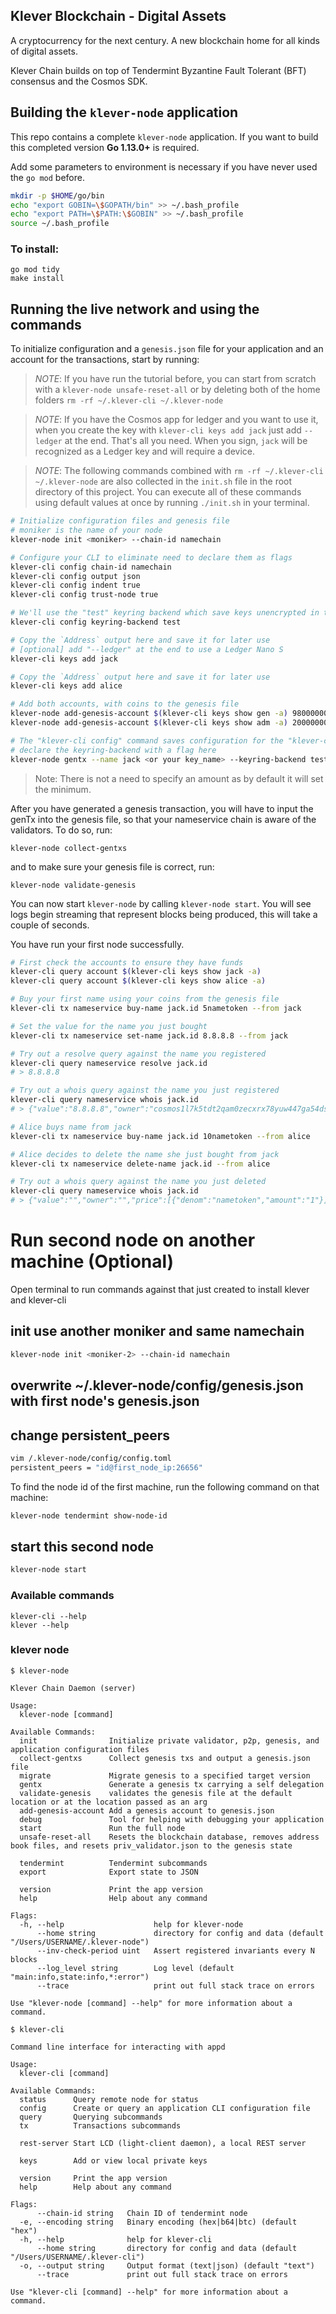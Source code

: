 ## Klever Blockchain - Digital Assets

A cryptocurrency for the next century. A new blockchain home for all kinds of digital assets.

Klever Chain builds on top of Tendermint Byzantine Fault Tolerant (BFT) consensus and the Cosmos SDK.

## Building the `klever-node` application

This repo contains a complete `klever-node` application. If you want to build this completed version **Go 1.13.0+** is required.

Add some parameters to environment is necessary if you have never used the `go mod` before.

```bash
mkdir -p $HOME/go/bin
echo "export GOBIN=\$GOPATH/bin" >> ~/.bash_profile
echo "export PATH=\$PATH:\$GOBIN" >> ~/.bash_profile
source ~/.bash_profile
```

### To install:
```
go mod tidy
make install

```


## Running the live network and using the commands

To initialize configuration and a `genesis.json` file for your application and an account for the transactions, start by running:

> _*NOTE*_: If you have run the tutorial before, you can start from scratch with a `klever-node unsafe-reset-all` or by deleting both of the home folders `rm -rf ~/.klever-cli ~/.klever-node`

> _*NOTE*_: If you have the Cosmos app for ledger and you want to use it, when you create the key with `klever-cli keys add jack` just add `--ledger` at the end. That's all you need. When you sign, `jack` will be recognized as a Ledger key and will require a device.

> _*NOTE*_: The following commands combined with `rm -rf ~/.klever-cli ~/.klever-node` are also collected in the `init.sh` file in the root directory of this project. You can execute all of these commands using default values at once by running `./init.sh` in your terminal.

```bash
# Initialize configuration files and genesis file
# moniker is the name of your node
klever-node init <moniker> --chain-id namechain

# Configure your CLI to eliminate need to declare them as flags
klever-cli config chain-id namechain
klever-cli config output json
klever-cli config indent true
klever-cli config trust-node true

# We'll use the "test" keyring backend which save keys unencrypted in the configuration directory of your project (defaults to ~/.klever). You should **never** use the "test" keyring backend in production. For more information about other options for keyring-backend take a look at https://docs.cosmos.network/master/interfaces/keyring.html
klever-cli config keyring-backend test 

# Copy the `Address` output here and save it for later use
# [optional] add "--ledger" at the end to use a Ledger Nano S
klever-cli keys add jack

# Copy the `Address` output here and save it for later use
klever-cli keys add alice

# Add both accounts, with coins to the genesis file
klever-node add-genesis-account $(klever-cli keys show gen -a) 9800000000klv
klever-node add-genesis-account $(klever-cli keys show adm -a) 200000000klv

# The "klever-cli config" command saves configuration for the "klever-cli" command but not for "klever-node" so we have to 
# declare the keyring-backend with a flag here
klever-node gentx --name jack <or your key_name> --keyring-backend test
```

> Note: There is not a need to specify an amount as by default it will set the minimum.

After you have generated a genesis transaction, you will have to input the genTx into the genesis file, so that your nameservice chain is aware of the validators. To do so, run:

`klever-node collect-gentxs`

and to make sure your genesis file is correct, run:

`klever-node validate-genesis`

You can now start `klever-node` by calling `klever-node start`. You will see logs begin streaming that represent blocks being produced, this will take a couple of seconds.

You have run your first node successfully.

```bash
# First check the accounts to ensure they have funds
klever-cli query account $(klever-cli keys show jack -a)
klever-cli query account $(klever-cli keys show alice -a)

# Buy your first name using your coins from the genesis file
klever-cli tx nameservice buy-name jack.id 5nametoken --from jack

# Set the value for the name you just bought
klever-cli tx nameservice set-name jack.id 8.8.8.8 --from jack

# Try out a resolve query against the name you registered
klever-cli query nameservice resolve jack.id
# > 8.8.8.8

# Try out a whois query against the name you just registered
klever-cli query nameservice whois jack.id
# > {"value":"8.8.8.8","owner":"cosmos1l7k5tdt2qam0zecxrx78yuw447ga54dsmtpk2s","price":[{"denom":"nametoken","amount":"5"}]}

# Alice buys name from jack
klever-cli tx nameservice buy-name jack.id 10nametoken --from alice

# Alice decides to delete the name she just bought from jack
klever-cli tx nameservice delete-name jack.id --from alice

# Try out a whois query against the name you just deleted
klever-cli query nameservice whois jack.id
# > {"value":"","owner":"","price":[{"denom":"nametoken","amount":"1"}]}
```

# Run second node on another machine (Optional)

Open terminal to run commands against that just created to install klever and klever-cli

## init use another moniker and same namechain

```bash
klever-node init <moniker-2> --chain-id namechain
```

## overwrite ~/.klever-node/config/genesis.json with first node's genesis.json

## change persistent_peers

```bash
vim /.klever-node/config/config.toml
persistent_peers = "id@first_node_ip:26656"
```

To find the node id of the first machine, run the following command on that machine:

```bash
klever-node tendermint show-node-id
```

## start this second node

```bash
klever-node start
```

### Available commands
```
klever-cli --help
klever --help
```

### klever node
```
$ klever-node
```

```
Klever Chain Daemon (server)

Usage:
  klever-node [command]

Available Commands:
  init                Initialize private validator, p2p, genesis, and application configuration files
  collect-gentxs      Collect genesis txs and output a genesis.json file
  migrate             Migrate genesis to a specified target version
  gentx               Generate a genesis tx carrying a self delegation
  validate-genesis    validates the genesis file at the default location or at the location passed as an arg
  add-genesis-account Add a genesis account to genesis.json
  debug               Tool for helping with debugging your application
  start               Run the full node
  unsafe-reset-all    Resets the blockchain database, removes address book files, and resets priv_validator.json to the genesis state
                      
  tendermint          Tendermint subcommands
  export              Export state to JSON
                      
  version             Print the app version
  help                Help about any command

Flags:
  -h, --help                    help for klever-node
      --home string             directory for config and data (default "/Users/USERNAME/.klever-node")
      --inv-check-period uint   Assert registered invariants every N blocks
      --log_level string        Log level (default "main:info,state:info,*:error")
      --trace                   print out full stack trace on errors

Use "klever-node [command] --help" for more information about a command.
```

```
$ klever-cli
```

```
Command line interface for interacting with appd

Usage:
  klever-cli [command]

Available Commands:
  status      Query remote node for status
  config      Create or query an application CLI configuration file
  query       Querying subcommands
  tx          Transactions subcommands
              
  rest-server Start LCD (light-client daemon), a local REST server
              
  keys        Add or view local private keys
              
  version     Print the app version
  help        Help about any command

Flags:
      --chain-id string   Chain ID of tendermint node
  -e, --encoding string   Binary encoding (hex|b64|btc) (default "hex")
  -h, --help              help for klever-cli
      --home string       directory for config and data (default "/Users/USERNAME/.klever-cli")
  -o, --output string     Output format (text|json) (default "text")
      --trace             print out full stack trace on errors

Use "klever-cli [command] --help" for more information about a command.
```
